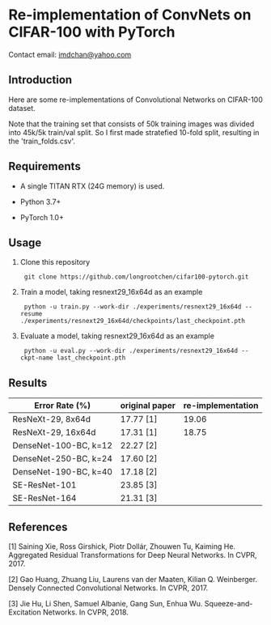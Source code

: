# Re-implementation of ConvNets on CIFAR-100 with PyTorch

Contact email: imdchan@yahoo.com

## Introduction

Here are some re-implementations of Convolutional Networks on CIFAR-100 dataset.

Note that the training set that consists of 50k training images was divided into 45k/5k train/val split. So I first made stratefied 10-fold split, resulting in the 'train_folds.csv'.

## Requirements

- A single TITAN RTX (24G memory) is used.

- Python 3.7+

- PyTorch 1.0+

## Usage

1. Clone this repository

        git clone https://github.com/longrootchen/cifar100-pytorch.git

2. Train a model, taking resnext29_16x64d as an example

        python -u train.py --work-dir ./experiments/resnext29_16x64d --resume ./experiments/resnext29_16x64d/checkpoints/last_checkpoint.pth
        
3. Evaluate a model, taking resnext29_16x64d as an example

        python -u eval.py --work-dir ./experiments/resnext29_16x64d --ckpt-name last_checkpoint.pth
        
        
## Results

| Error Rate (%)  | original paper | re-implementation |
| ----- | ----- | ----- |
| ResNeXt-29, 8x64d | 17.77 [1] | 19.06 |
| ResNeXt-29, 16x64d | 17.31 [1] | 18.75 |
| DenseNet-100-BC, k=12 | 22.27 [2] |  |
| DenseNet-250-BC, k=24 | 17.60 [2] |  |
| DenseNet-190-BC, k=40 | 17.18 [2] |  |
| SE-ResNet-101 | 23.85 [3] |  |
| SE-ResNet-164 | 21.31 [3] |  |

## References

[1] Saining Xie, Ross Girshick, Piotr Dollár, Zhouwen Tu, Kaiming He. Aggregated Residual Transformations for Deep Neural Networks. In CVPR, 2017.

[2] Gao Huang, Zhuang Liu, Laurens van der Maaten, Kilian Q. Weinberger. Densely Connected Convolutional Networks. In CVPR, 2017.

[3] Jie Hu, Li Shen, Samuel Albanie, Gang Sun, Enhua Wu. Squeeze-and-Excitation Networks. In CVPR, 2018.
